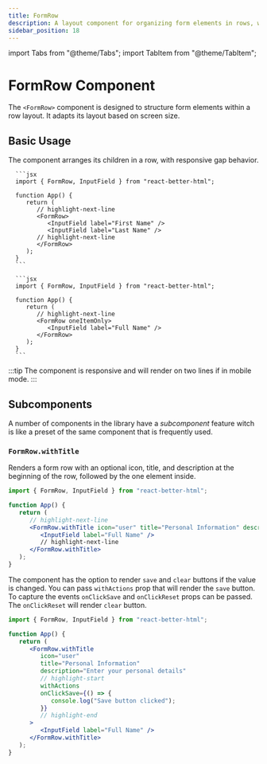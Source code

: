 ```yaml
---
title: FormRow
description: A layout component for organizing form elements in rows, with an optional title and description.
sidebar_position: 18
---
```


import Tabs from "@theme/Tabs";
import TabItem from "@theme/TabItem";

# FormRow Component

The `<FormRow>` component is designed to structure form elements within a row layout. It adapts its layout based on screen size.

## Basic Usage

The component arranges its children in a row, with responsive gap behavior.

<Tabs>
   <TabItem value="basic" label="Basic" default>

      ```jsx
      import { FormRow, InputField } from "react-better-html";

      function App() {
         return (
            // highlight-next-line
            <FormRow>
               <InputField label="First Name" />
               <InputField label="Last Name" />
            // highlight-next-line
            </FormRow>
         );
      }
      ```

   </TabItem>

   <TabItem value="oneItemOnly" label="One Item Only">

      ```jsx
      import { FormRow, InputField } from "react-better-html";

      function App() {
         return (
            // highlight-next-line
            <FormRow oneItemOnly>
               <InputField label="Full Name" />
            </FormRow>
         );
      }
      ```

   </TabItem>
</Tabs>

:::tip
The component is responsive and will render on two lines if in mobile mode.
:::

## Subcomponents

A number of components in the library have a _subcomponent_ feature witch is like a preset of the same component that is frequently used.

### `FormRow.withTitle`

Renders a form row with an optional icon, title, and description at the beginning of the row, followed by the one element inside.

```jsx
import { FormRow, InputField } from "react-better-html";

function App() {
   return (
      // highlight-next-line
      <FormRow.withTitle icon="user" title="Personal Information" description="Enter your personal details">
         <InputField label="Full Name" />
         // highlight-next-line
      </FormRow.withTitle>
   );
}
```

The component has the option to render `save` and `clear` buttons if the value is changed. You can pass `withActions` prop that will render the `save` button. To capture the events `onClickSave` and `onClickReset` props can be passed. The `onClickReset` will render `clear` button.

```jsx
import { FormRow, InputField } from "react-better-html";

function App() {
   return (
      <FormRow.withTitle
         icon="user"
         title="Personal Information"
         description="Enter your personal details"
         // highlight-start
         withActions
         onClickSave={() => {
            console.log("Save button clicked");
         }}
         // highlight-end
      >
         <InputField label="Full Name" />
      </FormRow.withTitle>
   );
}
```
